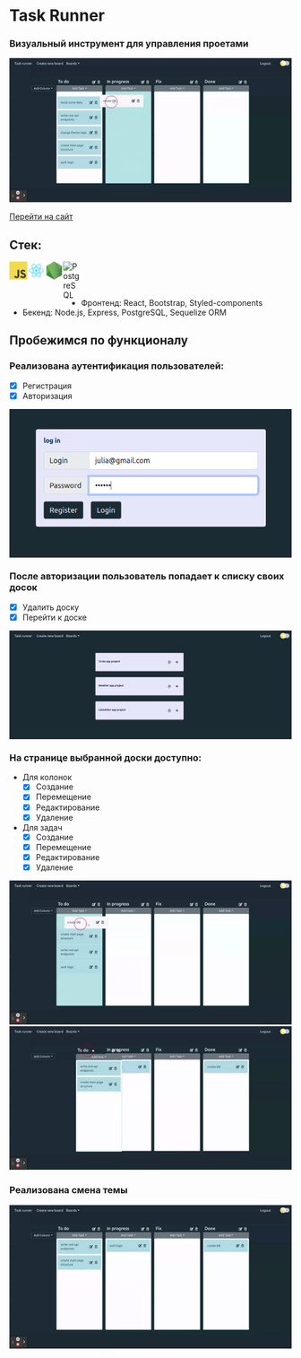# Task Runner

###  Визуальный инструмент для управления проетами

[![Demo Task Tracker](/readme-assets/demo0.gif)][heroku]

[Перейти на сайт][heroku]

## Стек:

[<img align="left" alt="JavaScript" width="32px" src="https://raw.githubusercontent.com/github/explore/80688e429a7d4ef2fca1e82350fe8e3517d3494d/topics/javascript/javascript.png" />][git]
[<img align="left" alt="React" width="32px" src="https://raw.githubusercontent.com/github/explore/80688e429a7d4ef2fca1e82350fe8e3517d3494d/topics/react/react.png" />][git]
[<img align="left" alt="Node.js" width="32px" src="https://raw.githubusercontent.com/github/explore/80688e429a7d4ef2fca1e82350fe8e3517d3494d/topics/nodejs/nodejs.png" />][git]
[<img align="left" alt="PostgreSQL" width="32px" src="https://img.icons8.com/color/50/000000/postgreesql.png"/>][git]

<br/>
<br/>
<br/>

- Фронтенд: React, Bootstrap, Styled-components
- Бекенд: Node.js, Express, PostgreSQL, Sequelize ORM

## Пробежимся по функционалу
### Реализована аутентификация пользователей: 
- [X] Регистрация
- [X] Авторизация

<img align="center" alt="mycupofit.herokuapp.com" src="/readme-assets/1.png" />

### После авторизации пользователь попадает к списку своих досок 
- [X] Удалить доску
- [X] Перейти к доске

<img align="center" alt="mycupofit.herokuapp.com" src="/readme-assets/2.png" />

### На странице выбранной доски доступно:
- Для колонок
    - [X] Cоздание
    - [X] Перемещение
    - [X] Редактирование
    - [X] Удаление
- Для задач
    - [X] Cоздание
    - [X] Перемещение
    - [X] Редактирование
    - [X] Удаление

[![Demo Task Tracker](/readme-assets/demo1.gif)][heroku]
[![Demo Task Tracker](/readme-assets/demo2.gif)][heroku]

### Реализована смена темы

[![Demo Task Tracker](/readme-assets/demo3.gif)][heroku]

[git]: https://github.com/juljuliks/trello-app
[heroku]: https://mytrell0app.herokuapp.com
